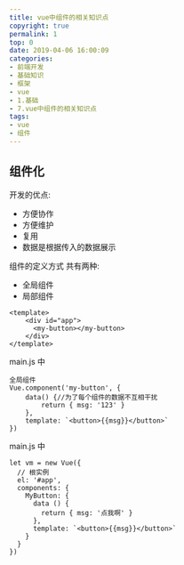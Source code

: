 ```yaml
---
title: vue中组件的相关知识点
copyright: true
permalink: 1
top: 0
date: 2019-04-06 16:00:09
categories:
- 前端开发
- 基础知识
- 框架
- vue
- 1.基础
- 7.vue中组件的相关知识点
tags:
- vue
- 组件
---
```


## 组件化

开发的优点:

* 方便协作
* 方便维护
* 复用
* 数据是根据传入的数据展示

组件的定义方式 共有两种:

* 全局组件
* 局部组件

```
<template>
    <div id="app">
      <my-button></my-button>
    </div>
</template>
```

main.js 中

```
全局组件
Vue.component('my-button', {
    data() {//为了每个组件的数据不互相干扰
        return { msg: '123' }
    },
    template: `<button>{{msg}}</button>`
})
```

main.js 中

```
let vm = new Vue({
  // 根实例
  el: '#app',
  components: {
    MyButton: {
      data () {
        return { msg: '点我啊' }
      },
      template: `<button>{{msg}}</button>`
    }
  }
})
```
